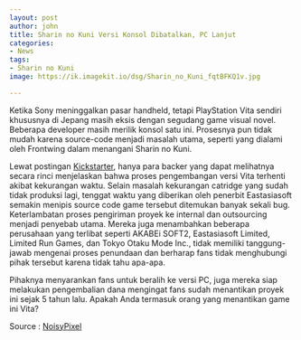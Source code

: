 ```yaml
---
layout: post
author: john
title: Sharin no Kuni Versi Konsol Dibatalkan, PC Lanjut
categories:
- News
tags:
- Sharin no Kuni
image: https://ik.imagekit.io/dsg/Sharin_no_Kuni_fqtBFKQ1v.jpg

---
```

Ketika Sony meninggalkan pasar handheld, tetapi PlayStation Vita sendiri khususnya di Jepang masih eksis dengan segudang game visual novel. Beberapa developer masih merilik konsol satu ini. Prosesnya pun tidak mudah karena source-code menjadi masalah utama, seperti yang dialami oleh Frontwing dalam menangani Sharin no Kuni.

Lewat postingan [Kickstarter](https://www.kickstarter.com/projects/tokyootakumode/re-sharin-no-kuni-project/posts/3094921?ref=ksr_email_backer_project_update_registered_users), hanya para backer yang dapat melihatnya secara rinci menjelaskan bahwa proses pengembangan versi Vita terhenti akibat kekurangan waktu. Selain masalah kekurangan catridge yang sudah tidak produksi lagi, tenggat waktu yang diberikan oleh penerbit Eastasiasoft semakin menipis source code game tersebut ditemukan banyak sekali bug. Keterlambatan proses pengiriman proyek ke internal dan outsourcing menjadi penyebab utama. Mereka juga menambahkan beberapa perusahaan yang terlibat seperti AKABEi SOFT2, Eastasiasoft Limited, Limited Run Games, dan Tokyo Otaku Mode Inc., tidak memiliki tanggung-jawab mengenai proses penundaan dan berharap fans tidak menghubungi pihak tersebut karena tidak tahu apa-apa.

Pihaknya menyarankan fans untuk beralih ke versi PC, juga mereka siap melakukan pengembalian dana mengingat fans sudah menantikan proyek ini sejak 5 tahun lalu. Apakah Anda termasuk orang yang menantikan game ini Vita?

Source : [NoisyPixel](https://noisypixel.net/visual-novel-sharin-no-kuni-vita-version-canceled/)